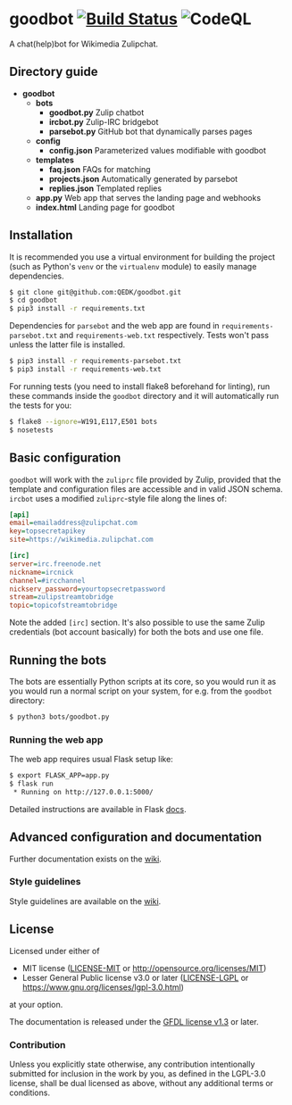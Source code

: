 # goodbot [![Build Status](https://travis-ci.com/QEDK/goodbot.svg?branch=master)](https://travis-ci.com/QEDK/goodbot) ![CodeQL](https://github.com/QEDK/goodbot/workflows/CodeQL/badge.svg)
A chat(help)bot for Wikimedia Zulipchat.

## Directory guide
- **goodbot**
  - **bots**
    - **goodbot.py** Zulip chatbot
    - **ircbot.py** Zulip-IRC bridgebot
    - **parsebot.py** GitHub bot that dynamically parses pages
  - **config**
    - **config.json** Parameterized values modifiable with goodbot
  - **templates**
    - **faq.json** FAQs for matching
    - **projects.json** Automatically generated by parsebot
    - **replies.json** Templated replies
  - **app.py** Web app that serves the landing page and webhooks
  - **index.html** Landing page for goodbot


## Installation
It is recommended you use a virtual environment for building the project (such as Python's `venv` or the `virtualenv` module) to easily manage dependencies.
```bash
$ git clone git@github.com:QEDK/goodbot.git
$ cd goodbot
$ pip3 install -r requirements.txt
```

Dependencies for `parsebot` and the web app are found in `requirements-parsebot.txt` and `requirements-web.txt` respectively. Tests won't pass unless the latter file is installed.
```bash
$ pip3 install -r requirements-parsebot.txt
$ pip3 install -r requirements-web.txt
```

For running tests (you need to install flake8 beforehand for linting), run these commands inside the `goodbot` directory and it will automatically run the tests for you:
```bash
$ flake8 --ignore=W191,E117,E501 bots
$ nosetests
```

## Basic configuration
`goodbot` will work with the `zuliprc` file provided by Zulip, provided that the template and configuration files are accessible and in valid JSON schema. `ircbot` uses a modified `zuliprc`-style file along the lines of:
```INI
[api]
email=emailaddress@zulipchat.com
key=topsecretapikey
site=https://wikimedia.zulipchat.com

[irc]
server=irc.freenode.net
nickname=ircnick
channel=#ircchannel
nickserv_password=yourtopsecretpassword
stream=zulipstreamtobridge
topic=topicofstreamtobridge
```
Note the added `[irc]` section. It's also possible to use the same Zulip credentials (bot account basically) for both the bots and use one file.

## Running the bots
The bots are essentially Python scripts at its core, so you would run it as you would run a normal script on your system, for e.g. from the `goodbot` directory:
```bash
$ python3 bots/goodbot.py
```

### Running the web app
The web app requires usual Flask setup like:
```bash
$ export FLASK_APP=app.py
$ flask run
 * Running on http://127.0.0.1:5000/
```
Detailed instructions are available in Flask [docs](https://flask.palletsprojects.com/en/1.1.x/quickstart).

## Advanced configuration and documentation
Further documentation exists on the [wiki](https://github.com/QEDK/goodbot/wiki).

### Style guidelines
Style guidelines are available on the [wiki](https://github.com/QEDK/goodbot/wiki/Style-guidelines).

## License
Licensed under either of

 * MIT license ([LICENSE-MIT](LICENSE-MIT) or http://opensource.org/licenses/MIT)
 * Lesser General Public license v3.0 or later ([LICENSE-LGPL](LICENSE-LGPL) or https://www.gnu.org/licenses/lgpl-3.0.html)

at your option.

The documentation is released under the [GFDL license v1.3](https://www.gnu.org/licenses/fdl-1.3.html) or later.

### Contribution

Unless you explicitly state otherwise, any contribution intentionally submitted
for inclusion in the work by you, as defined in the LGPL-3.0 license, shall be dual licensed as above, without any
additional terms or conditions.
